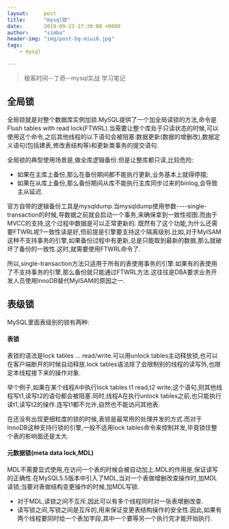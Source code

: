 ```yaml
---
layout:     post
title:      "mysql锁"
date:       2019-09-23 17:30:00 +0800
author:     "simba"
header-img: "img/post-bg-miui6.jpg"
tags:
    - mysql

---
```


> 极客时间--丁奇--mysql实战 学习笔记

##	全局锁
全局锁就是对整个数据库实例加锁.MySQL提供了一个加全局读锁的方法,命令是Flush tables with read lock(FTWRL).当需要让整个库处于只读状态的时候,可以使用这个命令,之后其他线程的以下语句会被阻塞:数据更新(数据的增删改),数据定义语句(包括建表,修改表结构等)和更新类事务的提交语句.

全局锁的典型使用场景是,做全库逻辑备份.但是让整库都只读,比较危险:

*	如果在主库上备份,那么在备份期间都不能执行更新,业务基本上就得停摆;
*	如果在从库上备份,那么备份期间从库不能执行主库同步过来的binlog,会导致主从延迟.

官方自带的逻辑备份工具是mysqldump.当mysqldump使用参数----single-transaction的时候,导数据之前就会启动一个事务,来确保拿到一致性视图.而由于MVCC的支持,这个过程中数据是可以正常更新的.
既然有了这个功能,为什么还需要FTWRL呢?一致性读是好,但前提是引擎要支持这个隔离级别.比如,对于MyISAM这种不支持事务的引擎,如果备份过程中有更新,总是只能取到最新的数据,那么就破坏了备份的一致性.这时,就需要使用FTWRL命令了.

所以,single-transaction方法只适用于所有的表使用事务的引擎.如果有的表使用了不支持事务的引擎,那么备份就只能通过FTWRL方法.这往往是DBA要求业务开发人员使用InnoDB替代MyISAM的原因之一.



##	表级锁
MySQL里面表级别的锁有两种:

####	表锁
表锁的语法是lock tables ... read/write.可以用unlock tables主动释放锁,也可以在客户端断开的时候自动释放.lock tables语法除了会限制别的线程的读写外,也限定本线程接下来的操作对象.

举个例子,如果在某个线程A中执行lock tables t1 read,t2 write;这个语句,则其他线程写t1,读写t2的语句都会被阻塞.同时,线程A在执行unlock tables之前,也只能执行读t1,读写t2的操作.连写t1都不允许,自然也不能访问其他表.

在还没有出现更细粒度的锁的时候,表锁是最常用的处理并发的方式.而对于InnoDB这种支持行锁的引擎,一般不适用lock tables命令来控制并发,毕竟锁住整个表的影响面还是太大.

####	元数据锁(meta data lock,MDL)
MDL不需要显式使用,在访问一个表的时候会被自动加上.MDL的作用是,保证读写的正确性.在MySQL5.5版本中引入了MDL,当对一个表做增删改查操作时,加MDL读锁;当要对表做结构变更操作的时候,加MDL写锁.

*	对于MDL,读锁之间不互斥,因此可以有多个线程同时对一张表增删改查.
*	读写锁之间,写锁之间是互斥的,用来保证变更表结构操作的安全性.因此,如果有两个线程要同时给一个表加字段,其中一个要等另一个执行完才能开始执行.